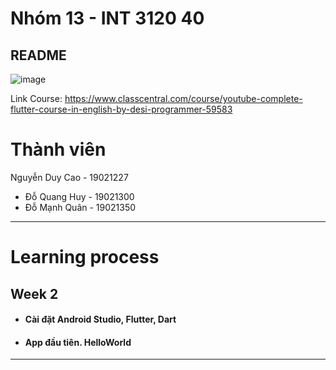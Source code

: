 # Nhóm 13 - INT 3120 40

## README    

![image](https://user-images.githubusercontent.com/63546465/190547783-96c727b2-1868-4dd3-8656-166bcbfee1b6.png)

Link Course: https://www.classcentral.com/course/youtube-complete-flutter-course-in-english-by-desi-programmer-59583

# Thành viên
  Nguyễn Duy Cao - 19021227
* Đỗ Quang Huy - 19021300
* Đỗ Mạnh Quân - 19021350

----

# Learning process

## Week 2

* #### Cài đặt Android Studio, Flutter, Dart
* #### App đầu tiên. HelloWorld



----

